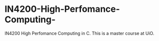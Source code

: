# IN4200-High-Perfomance-Computing-
IN4200 High Perfomance Computing in C. This is a master course at UiO.
